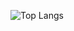 ![Top Langs](https://github-readme-stats.vercel.app/api/top-langs/?username=l3onrdo&layout=compact&&theme=dark)
<!--<img src="https://github-readme-stats.vercel.app/api/top-langs?username=l3onrdo&layout=compact&&theme=dark"/>

**l3onrdo/l3onrdo** is a ✨ _special_ ✨ repository because its `README.md` (this file) appears on your GitHub profile.

Here are some ideas to get you started:

- 🔭 I’m currently working on ...
- 🌱 I’m currently learning ...
- 👯 I’m looking to collaborate on ...
- 🤔 I’m looking for help with ...
- 💬 Ask me about ...
- 📫 How to reach me: ...
- 😄 Pronouns: ...
- ⚡ Fun fact: ...
-->
